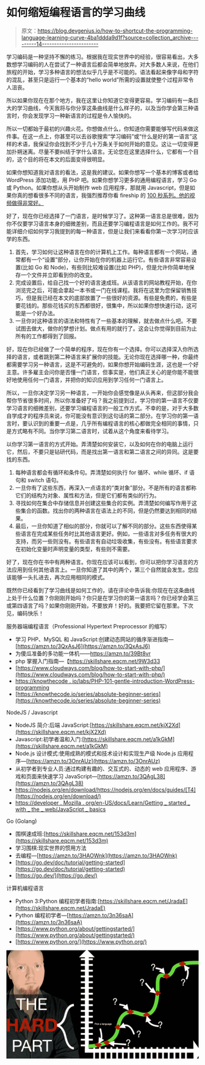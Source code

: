# 如何缩短编程语言的学习曲线

> 原文：<https://blog.devgenius.io/how-to-shortcut-the-programming-language-learning-curve-4ba1ddda9d1f?source=collection_archive---------14----------------------->

学习编码是一种坚持不懈的练习。根据我在现实世界中的经验，很容易看出，大多数想学习编码的人在尝试了一种语言后都会简单地放弃。对大多数人来说，在他们旅程的开始，学习多种语言的想法似乎几乎是不可能的。语法看起来像字母和字符的混乱，甚至只是运行一个基本的“hello world”所需的设置就使整个过程非常令人沮丧。

所以如果你现在在那个地方，我在这里让你知道它变得更容易。学习编码有一条巨大的学习曲线，今天我将与你分享这条曲线是什么样子的，以及当你学会第三种语言时，你会发现学习一种新语言的过程是令人愉快的。

所以一切都始于最初的兴趣火花。你想做点什么，你知道你需要能够写代码来做这件事。在这一点上，你甚至可以去谷歌搜索“学习编码”或“什么是好的第一语言”这样的术语，我保证你会找到不少于几十万条关于如何开始的意见。这让一切变得更加扑朔迷离。尽量不要纠结于学什么语言。无论您在这里选择什么，它都有一个目的，这个目的将在本文的后面变得很明显。

如果你想知道我对语言的看法，这是我的建议。如果你想写一个基本的博客或者给 WordPress 添加功能，用 PHP 吧。如果你想学习更多的通用编程语言，学习 Go 或 Python。如果你想从头开始制作 web 应用程序，那就用 Javascript，但是如果你真的想看很多不同的语言，我强烈推荐你看 fireship 的 [100 秒系列。他的视频做得非常好。](https://www.youtube.com/playlist?list=PL0vfts4VzfNiI1BsIK5u7LpPaIDKMJIDN)

好了，现在你已经选择了一门语言，是时候学习了。这种第一语言总是很难，因为你不仅要学习语言本身的细微差别，而且还要学习编程语言是如何工作的。我不可能详细介绍如何学习我提到的每一种语言，但是让我们来看看你第一次学习时应该学的东西。

1.  首先，学习如何让这种语言在你的计算机上工作。每种语言都有一个网站，通常都有一个“设置”部分，让你开始在你的机器上运行它。有些语言非常容易设置(比如 Go 和 Node)，有些则比较难设置(比如 PHP)，但是允许你简单地保存一个文件并立即看到你的改变。
2.  完成设置后，给自己找一个好的语言速成班。从该语言的网站教程开始，在你浏览完之后，可能会拿起一本书或一门在线课程。我将在这里为您保留销售技巧，但是我已经在本文的底部放置了一些很好的资源。有些是免费的，有些是要花钱的。那些花钱买的东西都很好，很集中，所以如果你想快速行动，这可能是一个好办法。
3.  一旦你对这种语言的语法和特性有了一些基本的理解，就去做点什么吧。不要试图去做大，做你的梦想计划。做点有用的就行了。这会让你觉得到目前为止所有的工作都得到了回报。

好，现在你已经做了一个简单的程序，现在你有一个选择。你可以选择深入你所选择的语言，或者跳到第二种语言来扩展你的技能。无论你现在选择哪一种，你最终都需要学习另一种语言，这是不可避免的，如果你想开始编码生涯，这也是一个好主意。许多雇主会问你是否懂一门语言，但事实是，他们真正关心的是你能不能很好地使用任何一门语言，并把你的知识应用到学习任何一门语言上。

所以，一旦你决定学习另一种语言，一开始你会感觉像是从头再来，但这部分我会帮你节省很多时间，所以你准备好了吗？我之前提到过，学习你的第一语言不仅要学习语言的细微差别，还要学习编程语言的一般工作方式。不幸的是，对于大多数自学成才的程序员来说，你可能没有意识到这句话的第二部分。在学习你的第一语言时，要认识到的重要一点是，几乎所有编程语言的核心都做完全相同的事情，只是方式略有不同。当你学习第二语言时，试着从这个角度来看待学习。

以你学习第一语言的方式开始。弄清楚如何安装它，以及如何在你的电脑上运行它，然后，不要只是钻研代码，而是找出第一语言和第二语言之间的异同。这是要找的东西。

1.  每种语言都会有循环和条件句。弄清楚如何执行 for 循环、while 循环、if 语句和 switch 语句。
2.  一旦你有了这些东西，再深入一点语言的“类对象”部分。不是所有的语言都称它们的结构为对象、属性和方法，但是它们都有类似的行为。
3.  寻找如何在集合中存储信息并创建这些集合的实例。弄清楚如何编写作用于这些集合的函数。找出你的两种语言在语法上的不同，但是仍然要达到相同的结果。
4.  最后，一旦你知道了相似的部分，你就可以了解不同的部分。这些东西使得某些语言在完成某些任务时比其他语言更好。例如，一些语言对多任务有很大的支持，而另一些则没有。有些语言有自动垃圾收集，有些没有。有些语言要求在初始化变量时声明变量的类型，有些则不需要。

好了，现在你在书中有两种语言。你现在应该可以看到，你可以把你学习语言的方法应用到任何其他语言上。一旦你知道了其中的两个，第三个自然就会发生。您应该能够一头扎进去，再次应用相同的模式。

既然你已经看到了学习曲线是如何工作的，请在评论中告诉我:你现在在这条曲线上处于什么位置？你刚刚开始吗？你只是在学习你的第一语言吗？你已经学会第三或第四语言了吗？如果你刚刚开始，不要放弃！好的。我要把它留在那里。下次见，编码快乐！

服务器端编程语言（Professional Hypertext Preprocessor 的缩写）

*   学习 PHP、MySQL 和 JavaScript:创建动态网站的循序渐进指南—[https://amzn.to/3QxAsJ6](https://amzn.to/3QxAsJ6)
*   为傻瓜准备的多功能一体机——https://amzn.to/39Bt8vr
*   php 掌握入门指南—【https://skillshare.eqcm.net/9W3d33 
*   [https://www.cloudways.com/blog/how-to-start-with-php/](https://www.cloudways.com/blog/how-to-start-with-php/)
*   [https://knowthecode . io/labs/PHP-101-gentle-introduction-WordPress-programming](https://knowthecode.io/labs/php-101-gentle-introduction-wordpress-programming)
*   [https://knowthecode.io/series/absolute-beginner-series](https://knowthecode.io/series/absolute-beginner-series)

NodeJS / Javascript

*   NodeJS 简介:后端 JavaScript:[https://skillshare.eqcm.net/kjX2Xd](https://skillshare.eqcm.net/kjX2Xd)
*   Javascript:初学者温和入门:[https://skillshare.eqcm.net/a1kGkM](https://skillshare.eqcm.net/a1kGkM)
*   Node.js 设计模式:使用成熟的模式和技术设计和实现生产级 Node.js 应用程序—[https://amzn.to/3OnrAUz](https://amzn.to/3OnrAUz)
*   从初学者到专业人员:通过构建有趣的、交互式的、动态的 web 应用程序、游戏和页面来快速学习 JavaScript—[https://amzn.to/3QAgL38](https://amzn.to/3QAgL38)
*   https://nodejs.org/en/download/https://nodejs.org/en/docs/guides/[T4](https://nodejs.org/en/download/)
*   [https://developer . Mozilla . org/en-US/docs/Learn/Getting _ started _ with _ the _ web/JavaScript _ basics](https://developer.mozilla.org/en-US/docs/Learn/Getting_started_with_the_web/JavaScript_basics)

Go (Golang)

*   围棋速成班:[https://skillshare.eqcm.net/153d3m](https://skillshare.eqcm.net/153d3m)
*   学习围棋:现实世界的惯用方法
*   去编程—[https://amzn.to/3HAOWnk](https://amzn.to/3HAOWnk)
*   [https://go.dev/doc/tutorial/getting-started](https://go.dev/doc/tutorial/getting-started)
*   [https://go.dev/](https://go.dev/)

计算机编程语言

*   Python 3:Python 编程初学者指南:[https://skillshare.eqcm.net/JradaE](https://skillshare.eqcm.net/JradaE)
*   Python 编程初学者—[https://amzn.to/3n36saA](https://amzn.to/3n36saA)
*   [https://www.python.org/about/gettingstarted/](https://www.python.org/about/gettingstarted/)
*   [https://www.python.org/](https://www.python.org/)

![](img/7755e317f1cec3412d26e015588382fc.png)